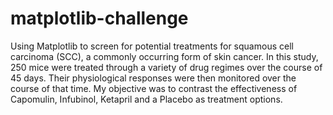 # matplotlib-challenge

Using Matplotlib to screen for potential treatments for squamous cell carcinoma (SCC), a commonly occurring form of skin cancer. In this study, 250 mice were treated through a variety of drug regimes over the course of 45 days. Their physiological responses were then monitored over the course of that time. My objective was to contrast the effectiveness of Capomulin, Infubinol, Ketapril and a Placebo as treatment options. 